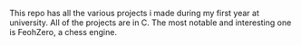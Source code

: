 This repo has all the various projects i made during my first year at university. All of the projects are in C. The most notable and interesting one is FeohZero, a chess engine.
